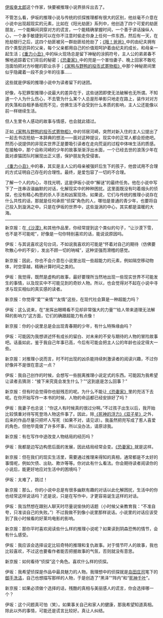 [伊坂幸太郎](伊坂幸太郎.md)这个作家，快要被推理小说界排斥出去了。

不管怎么看，伊坂的推理小说与传统的侦探推理都有很大的区别，他丝毫不介意在小说中出现超现实的元素，比如在《阳光劫匪》系列中，他创造了四个可爱的劫匪朋友，一个能瞬间洞穿对方的谎言，一个能精确掌握时间，一个善于讲话操纵人心，一个身手敏捷到可以在你不注意时偷走你身上任何一件东西，然后有一天，在抢劫银行之后，这四个劫匪被另一群劫匪给抢劫了；[《哦！爸爸》](《哦！爸爸》.md)中的由纪夫拥有四个类型迥异的父亲，每个父亲都用自己的价值观呵护着由纪夫的成长，和母亲一起生活；[《重力小丑》](《重力小丑》.md)中的纵火现场总是留下神秘的涂鸦符号，主人公的弟弟春不懈地追踪着它们背后的秘密；[《恐妻家》](《恐妻家》.md)中的兜是一个害怕妻子、晚上回家不敢吃泡面怕把对方吵醒的职业杀手；[《家鸭与野鸭的投币式寄物柜》](《家鸭与野鸭的投币式寄物柜》.md)中那个神秘房间里似乎隐藏着一段不良少年的往事……

这些就是伊坂的推理小说中为读者留下的谜团。

好像，与犯罪型推理小说最大的差异在于，这些谜团即使无法破解也无所谓。不知道一个人为什么伤心，不去管为什么某个人总是形单影只地走在路上，装作对对方的失落和自相矛盾视而不见，仿佛生活不会受到什么本质的影响，主人公还能像以前一样继续生活。

但人生里令人感动的故事与情感，也会就此错过。

正如[《家鸭与野鸭的投币式寄物柜》](《家鸭与野鸭的投币式寄物柜》.md)中的邻居河崎，突然对新入住的主人公提出了一起去书店抢劫一本辞典的想法——面对这种提议，现实中的正常人都会拒绝吧。然而小说提供的非现实世界正是要吸引读者在走向荒诞的过程中体味生活的质感。在接触中，那个自称河崎的少年的故事渐渐浮出水面，一个已经去世的浪荡少年在面对虐猫团队时展现出正义感，保护朋友免受侵害。

[《重力小丑》](《重力小丑》.md)中的春，其实是主人公的母亲被强奸后生下的孩子，他尝试用不合理的方式证明自己存在的合理性。最终，是爱包容了一切的不合理。

了解一个人的内心，寻找光明，这是伊坂小说中“解谜”的最终任务。他在小说中写下了一连串诙谐幽默的对话，化解现实中的种种困扰。这里面既没有叼着烟头的侦探，也没有精心构思的杀人手法和凶案现场，如果说，它们与传统的推理小说存在什么共性的话，那就是任何承担“侦探”角色的人，哪怕是普通的青少年，也要将自己投入到漩涡之中。只是在伊坂的世界中，这些漩涡的中心，其实都是温暖的大海。

---

新京报：在[《沙漠》](《沙漠》.md)和其他作品里，你经常提到这个类似的句子，“让沙漠下雪，也不是不可能呢”，好像是一句你特别喜欢的话，能说说原因吗。

伊坂：与其说喜欢这句台词，不如说我喜欢的可能是“怀着对自己的期待（仿佛要吹散心中的不安），发出不顾一切的呐喊”，这种坚强而滑稽的感觉。

新京报：因此，你也不会介意在小说里出现一些超能力的元素，例如隔空移动物体，时空穿越，精确计算时间之类的。

伊坂：我觉得，既然是虚构的故事，最好要理所当然地出现一些现实世界不可能发生的事情，以及现实中不可能见到的奇妙人物。所以，也会觉得对不起在小说中寻求与现实相似的真实感的读者。

新京报：你觉得“爱”“亲情”“友情”这些，在现代社会算是一种超能力吗？

伊坂：这么说来，在“发挥出眼睛看不见却非常强大的力量”“给人带来道理无法解释的影响力”这方面，它们的确跟超能力有点像！

新京报：你的小说里总是会出现青春期的少年，有什么特殊缘由吗？

伊坂：可能因为我想讲述怀有成长的留白、对未来的不安与期待的人物的冒险故事吧。话虽如此，鉴于我自己年事已高，今后有可能会把主人公的年龄也设定得大一些。

新京报：对推理小说而言，时不时出现的凶杀能持续刺激读者的阅读兴趣，不过你好像并不是很在意这一点？

伊坂：我自己创作的时候，会想写一些脱离推理小说定式的东西。可能因为我希望让读者去猜测：“接下来究竟会发生什么？”“这到底是怎么回事？”

新京报：但有时会觉得你也挺残忍的呢。为什么不能让[《恐妻家》](《恐妻家》.md)里的兜活下去呢。在你开始写作一本书的时候，人物的命运都已经安排好了吗？

伊坂：我妻子也总说：“你这人有时候真的很过分啊。”不过孩子出生以后，我开始比较慎重对待写死登场人物这件事了。因此，除[《死神的浮力》](《死神的浮力》.md)[《双子星》](《双子星》.md)之外，后来的作品尽量只把坏人写死（如果不对，请见谅）。我虽然把兜写成了惹人喜爱的角色，但他毕竟做了许多坏事，所以没办法，请原谅我。

新京报：有在写作中途改变人物结局的经历吗？

伊坂：我都是边写边构思后面的发展，因此结局经常会变。[《恐妻家》](《恐妻家》.md)就是这样。

新京报：但在我们的现实生活里，需要通过推理来得知的真相，通常都是不太好的事情呢，例如欠债、出轨、欺诈等等。你对此有什么看法。你会期待读者阅读你的小说后，能更好地应对生活中的困境吗？

伊坂：太难了，跳过！

新京报：那么，你的小说中总是有很多幽默有趣的对话以此化解困扰，生活中的你也经常这样说话吗？还是说，只是在写作中，才更容易诞生这样的对话。

伊坂：我当然想在跟别人聊天时尽量说愉快的话题（小时候父亲教育我：“不准自夸，只准谈自己的失败。”）不过我做不到像小说里那样说话。小说里的对话应该受到了我小时候看的好莱坞电影的影响。

新京报：那你平时喜欢阅读些什么样的推理小说呢？如果读到阴森恐怖的情节，会有什么感受。

伊坂：我应该会选择设定比较奇特的推理和复仇故事。对于情节吓人的故事，我也比较喜欢，不过这也要看作者能否把握故事的气氛，否则就没有意思。

新京报：如何看待“侦探”这个角色。喜欢什么样的侦探。

伊坂：我希望侦探是作品中最具魅力的人物。我理想中的侦探就是[岛田庄司](岛田庄司.md)笔下的[御手洗洁](御手洗洁.md)，自己也想描写那样的人物，于是创造了“黑泽”“阵内”和“[死神千叶](死神千叶.md)”。

新京报：如果必须做个选择的话，残酷的真相与美丽感人的谎言，你会选择哪一个？

伊坂：这个问题真可怕（笑）。如果事关自己和家人的健康，那我希望知道真相。除此以外的事情，可能还是谎言比较好。真让人纠结。